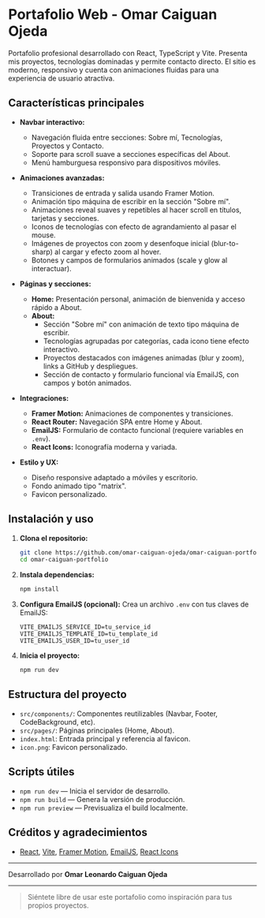 # Portafolio Web - Omar Caiguan Ojeda

Portafolio profesional desarrollado con React, TypeScript y Vite. Presenta mis proyectos, tecnologías dominadas y permite contacto directo. El sitio es moderno, responsivo y cuenta con animaciones fluidas para una experiencia de usuario atractiva.

## Características principales

- **Navbar interactivo:**
  - Navegación fluida entre secciones: Sobre mí, Tecnologías, Proyectos y Contacto.
  - Soporte para scroll suave a secciones específicas del About.
  - Menú hamburguesa responsivo para dispositivos móviles.

- **Animaciones avanzadas:**
  - Transiciones de entrada y salida usando Framer Motion.
  - Animación tipo máquina de escribir en la sección "Sobre mí".
  - Animaciones reveal suaves y repetibles al hacer scroll en títulos, tarjetas y secciones.
  - Iconos de tecnologías con efecto de agrandamiento al pasar el mouse.
  - Imágenes de proyectos con zoom y desenfoque inicial (blur-to-sharp) al cargar y efecto zoom al hover.
  - Botones y campos de formularios animados (scale y glow al interactuar).

- **Páginas y secciones:**
  - **Home:** Presentación personal, animación de bienvenida y acceso rápido a About.
  - **About:**
    - Sección "Sobre mí" con animación de texto tipo máquina de escribir.
    - Tecnologías agrupadas por categorías, cada icono tiene efecto interactivo.
    - Proyectos destacados con imágenes animadas (blur y zoom), links a GitHub y despliegues.
    - Sección de contacto y formulario funcional vía EmailJS, con campos y botón animados.

- **Integraciones:**
  - **Framer Motion:** Animaciones de componentes y transiciones.
  - **React Router:** Navegación SPA entre Home y About.
  - **EmailJS:** Formulario de contacto funcional (requiere variables en `.env`).
  - **React Icons:** Iconografía moderna y variada.

- **Estilo y UX:**
  - Diseño responsive adaptado a móviles y escritorio.
  - Fondo animado tipo "matrix".
  - Favicon personalizado.

## Instalación y uso

1. **Clona el repositorio:**
   ```sh
   git clone https://github.com/omar-caiguan-ojeda/omar-caiguan-portfolio.git
   cd omar-caiguan-portfolio
   ```
2. **Instala dependencias:**
   ```sh
   npm install
   ```
3. **Configura EmailJS (opcional):**
   Crea un archivo `.env` con tus claves de EmailJS:
   ```env
   VITE_EMAILJS_SERVICE_ID=tu_service_id
   VITE_EMAILJS_TEMPLATE_ID=tu_template_id
   VITE_EMAILJS_USER_ID=tu_user_id
   ```
4. **Inicia el proyecto:**
   ```sh
   npm run dev
   ```

## Estructura del proyecto

- `src/components/`: Componentes reutilizables (Navbar, Footer, CodeBackground, etc).
- `src/pages/`: Páginas principales (Home, About).
- `index.html`: Entrada principal y referencia al favicon.
- `icon.png`: Favicon personalizado.

## Scripts útiles

- `npm run dev` — Inicia el servidor de desarrollo.
- `npm run build` — Genera la versión de producción.
- `npm run preview` — Previsualiza el build localmente.

## Créditos y agradecimientos

- [React](https://react.dev/), [Vite](https://vitejs.dev/), [Framer Motion](https://www.framer.com/motion/), [EmailJS](https://www.emailjs.com/), [React Icons](https://react-icons.github.io/react-icons/)

---

Desarrollado por **Omar Leonardo Caiguan Ojeda**

---

> Siéntete libre de usar este portafolio como inspiración para tus propios proyectos.
